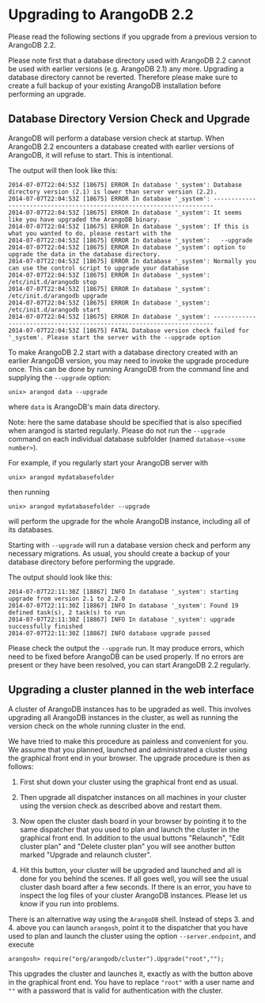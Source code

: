 Upgrading to ArangoDB 2.2
=========================

Please read the following sections if you upgrade from a previous version to
ArangoDB 2.2.

Please note first that a database directory used with ArangoDB 2.2
cannot be used with earlier versions (e.g. ArangoDB 2.1) any
more. Upgrading a database directory cannot be reverted. Therefore
please make sure to create a full backup of your existing ArangoDB
installation before performing an upgrade.

Database Directory Version Check and Upgrade
--------------------------------------------

ArangoDB will perform a database version check at startup. When ArangoDB 2.2
encounters a database created with earlier versions of ArangoDB, it will refuse
to start. This is intentional.

The output will then look like this:

```
2014-07-07T22:04:53Z [18675] ERROR In database '_system': Database directory version (2.1) is lower than server version (2.2).
2014-07-07T22:04:53Z [18675] ERROR In database '_system': ----------------------------------------------------------------------
2014-07-07T22:04:53Z [18675] ERROR In database '_system': It seems like you have upgraded the ArangoDB binary.
2014-07-07T22:04:53Z [18675] ERROR In database '_system': If this is what you wanted to do, please restart with the
2014-07-07T22:04:53Z [18675] ERROR In database '_system':   --upgrade
2014-07-07T22:04:53Z [18675] ERROR In database '_system': option to upgrade the data in the database directory.
2014-07-07T22:04:53Z [18675] ERROR In database '_system': Normally you can use the control script to upgrade your database
2014-07-07T22:04:53Z [18675] ERROR In database '_system':   /etc/init.d/arangodb stop
2014-07-07T22:04:53Z [18675] ERROR In database '_system':   /etc/init.d/arangodb upgrade
2014-07-07T22:04:53Z [18675] ERROR In database '_system':   /etc/init.d/arangodb start
2014-07-07T22:04:53Z [18675] ERROR In database '_system': ----------------------------------------------------------------------
2014-07-07T22:04:53Z [18675] FATAL Database version check failed for '_system'. Please start the server with the --upgrade option
```

To make ArangoDB 2.2 start with a database directory created with an earlier
ArangoDB version, you may need to invoke the upgrade procedure once.  This can
be done by running ArangoDB from the command line and supplying the `--upgrade`
option:

    unix> arangod data --upgrade

where `data` is ArangoDB's main data directory. 

Note: here the same database should be specified that is also specified when
arangod is started regularly. Please do not run the `--upgrade` command on each
individual database subfolder (named `database-<some number>`).
 
For example, if you regularly start your ArangoDB server with

    unix> arangod mydatabasefolder

then running

    unix> arangod mydatabasefolder --upgrade

will perform the upgrade for the whole ArangoDB instance, including all of its
databases.

Starting with `--upgrade` will run a database version check and perform any
necessary migrations. As usual, you should create a backup of your database
directory before performing the upgrade.

The output should look like this:
```
2014-07-07T22:11:30Z [18867] INFO In database '_system': starting upgrade from version 2.1 to 2.2.0
2014-07-07T22:11:30Z [18867] INFO In database '_system': Found 19 defined task(s), 2 task(s) to run
2014-07-07T22:11:30Z [18867] INFO In database '_system': upgrade successfully finished
2014-07-07T22:11:30Z [18867] INFO database upgrade passed
```

Please check the output the `--upgrade` run. It may produce errors, which need
to be fixed before ArangoDB can be used properly. If no errors are present or
they have been resolved, you can start ArangoDB 2.2 regularly.

Upgrading a cluster planned in the web interface
------------------------------------------------

A cluster of ArangoDB instances has to be upgraded as well. This
involves upgrading all ArangoDB instances in the cluster, as well as
running the version check on the whole running cluster in the end.

We have tried to make this procedure as painless and convenient for you.
We assume that you planned, launched and administrated a cluster using the
graphical front end in your browser. The upgrade procedure is then as
follows:

  1. First shut down your cluster using the graphical front end as
     usual.

  2. Then upgrade all dispatcher instances on all machines in your
     cluster using the version check as described above and restart them.

  3. Now open the cluster dash board in your browser by pointing it to
     the same dispatcher that you used to plan and launch the cluster in 
     the graphical front end. In addition to the usual buttons
     "Relaunch", "Edit cluster plan" and "Delete cluster plan" you will
     see another button marked "Upgrade and relaunch cluster".

  4. Hit this button, your cluster will be upgraded and launched and
     all is done for you behind the scenes. If all goes well, you will
     see the usual cluster dash board after a few seconds. If there is 
     an error, you have to inspect the log files of your cluster
     ArangoDB instances. Please let us know if you run into problems.

There is an alternative way using the `ArangoDB` shell. Instead of
steps 3. and 4. above you can launch `arangosh`, point it to the dispatcher
that you have used to plan and launch the cluster using the option
``--server.endpoint``, and execute

    arangosh> require("org/arangodb/cluster").Upgrade("root","");

This upgrades the cluster and launches it, exactly as with the button 
above in the graphical front end. You have to replace `"root"` with
a user name and `""` with a password that is valid for authentication
with the cluster.

